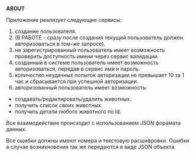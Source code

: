 **ABOUT**

Приложение реализует следующие сервисы:
1. создание пользователя.
2. (В РАБОТЕ - сразу после создания текущий пользователь должен авторизоваться в том-же запросе).
3. не зарегистрированный пользователь имеет возможность проверить доступность имени через сервис валидации.
4. созданный в системе пользователь имеет возможность авторизоваться, передав в сервис имя и пароль.
5. количество неудачных попыток авторизации не превышает 10 за 1 час и сбрасывается при успешной авторизации.
6. авторизованный пользователь имеет возможность:
- создавать/редактировать/удалить животных.
- получить список своих животных.
- получить детали любого животного по id.

Все взаимодействие происходит с использованием JSON форамата данных.

Все ошибки должны имеют номера и текстовую расшифровки.
Ошибки в случае возникновения так же передаются в виде JSON объекта.
